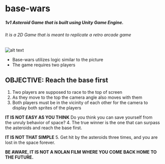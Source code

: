 # base-wars
##### 1v1 Asteroid Game that is built using Unity Game Engine.
###### It is a 2D Game that is meant to replicate a retro arcade game
![alt text](https://learnlearn.uk/scratch/wp-content/uploads/sites/7/2021/11/Space-race-thumbnail.png)

* Base-wars utilizes logic similar to the picture
* The game requires two players

**OBJECTIVE: Reach the base first**
---------------------------------------
1. Two players are supposed to race to the top of screen
2. As they move to the top the camera angle also moves with them
3. Both players must be in the vicinity of each other for the camera to display both sprites of the players

**IT IS NOT EASY AS YOU THINK** Do you think you can save yourself from the unruly behavior of space?
4. The true winner is the one that can surpass the asteroids and reach the base first.

**IT IS NOT THAT SIMPLE**
5. Get hit by the asteroids three times, and you are lost in the space forever.

**BE AWARE, IT IS NOT A NOLAN FILM WHERE YOU COME BACK HOME TO THE FUTURE.**
